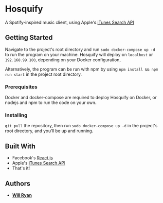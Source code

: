 # Hosquify

A Spotify-inspired music client, using Apple's [iTunes Search API](https://affiliate.itunes.apple.com/resources/documentation/itunes-store-web-service-search-api/)

## Getting Started

Navigate to the project's root directory and run `sudo docker-compose up -d` to run the program on your machine. Hosquify will deploy on `localhost` or `192.168.99.100`, depending on your Docker configuration,

Alternatively, the program can be run with npm by using `npm install && npm run start` in the project root directory.

### Prerequisites

Docker and docker-compose are required to deploy Hosquify on Docker, or nodejs and npm to run the code on your own. 

### Installing

`git pull` the repository, then run `sudo docker-compose up -d` in the project's root directory, and you'll be up and running.

## Built With

* Facebook's [React.js](https://reactjs.org/docs/getting-started.html)
* Apple's [iTunes Search API](https://affiliate.itunes.apple.com/resources/documentation/itunes-store-web-service-search-api/)
* That's it!

## Authors

* [**Will Ryan**](https://wr3.xyz)

